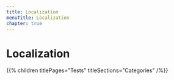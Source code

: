 ```yaml
---
title: Localization
menuTitle: Localization
chapter: true
---
```


# Localization

{{% children titlePages="Tests" titleSections="Categories" /%}}

